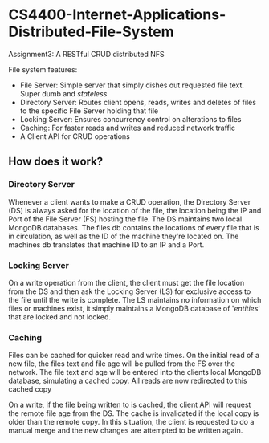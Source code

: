# CS4400-Internet-Applications-Distributed-File-System
Assignment3: A RESTful CRUD distributed NFS

File system features:
* File Server: Simple server that simply dishes out requested file text. Super dumb and _stateless_
* Directory Server: Routes client opens, reads, writes and deletes of files to the specific File Server holding that file
* Locking Server: Ensures concurrency control on alterations to files
* Caching: For faster reads and writes and reduced network traffic
* A Client API for CRUD operations


## How does it work?
### Directory Server
Whenever a client wants to make a CRUD operation, the Directory Server (DS) is always asked for the location of the file, the location being the IP and Port of the File Server (FS) hosting the file. The DS maintains two local MongoDB databases. The files db contains the locations of every file that is in circulation, as well as the ID of the machine they're located on. The machines db translates that machine ID to an IP and a Port.

### Locking Server
On a write operation from the client, the client must get the file location from the DS and then ask the Locking Server (LS) for exclusive access to the file until the write is complete. The LS maintains no information on which files or machines exist, it simply maintains a MongoDB database of '_entities_' that are locked and not locked.

### Caching
Files can be cached for quicker read and write times. On the initial read of a new file, the files text and file age will be pulled from the FS over the network. The file text and age will be entered into the clients local MongoDB database, simulating a cached copy. All reads are now redirected to this cached copy

On a write, if the file being written to is cached, the client API will request the remote file age from the DS. The cache is invalidated if the local copy is older than the remote copy. In this situation, the client is requested to do a manual merge and the new changes are attempted to be written again.
